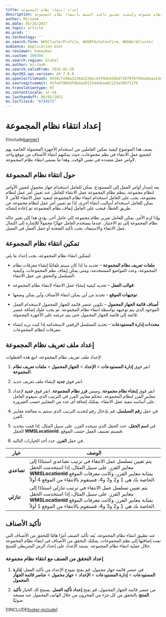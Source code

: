 ```yaml
---
title: إعداد انتقاء نظام المجموعة
description: يصف هذا الموضوع كيفية إعداد انتقاء نظام مجموعة وكيفية تطبيق تأكيد الصنف بانتقاء نظام المجموعة.
author: Mirzaab
ms.date: 05/26/2017
ms.topic: article
ms.prod: ''
ms.technology: ''
ms.search.form: WHSClusterProfile, WHSRFAutoConfirm, WHSWorkCluster
audience: Application User
ms.reviewer: kamaybac
ms.custom: 269384
ms.search.region: Global
ms.author: mirzaab
ms.search.validFrom: 2016-02-28
ms.dyn365.ops.version: AX 7.0.0
ms.openlocfilehash: 859dc7e98a3236d2220ac43f9de426bd73679f0756da0aaa14669e563d5bf609
ms.sourcegitcommit: 42fe9790ddf0bdad911544deaa82123a396712fb
ms.translationtype: HT
ms.contentlocale: ar-SA
ms.lasthandoff: 08/05/2021
ms.locfileid: "6744572"
---
```

# <a name="set-up-cluster-picking"></a>إعداد انتقاء نظام المجموعة

[!include[banner](../includes/banner.md)]

يصف هذا الموضوع كيفية تمكين العاملين من استخدام الأجهزة المحمولة الخاصة بهم لتجميع عمل الانتقاء في نظم مجموعات، حيث يمكنهم انتقاء الأصناف من موقع واحد لأوامر عمل متعددة في نفس الوقت. وهذا ما يسمى *انتقاء نظام المجموعة*.

## <a name="about-cluster-picking"></a>حول انتقاء نظام المجموعة

بعد إصدار أوامر العمل إلى المستودع، يمكن للعامل استخدام جهاز محمول لتعيين الأوامر لنظام مجموعة. ينظم نظام المجموعة عمل الانتقاء للعامل. عند تعيين أمر عمل لنظام مجموعة، يجب على العامل استخدام انتقاء نظام المجموعة لتنفيذ عمل الانتقاء للأمر. لا يمكن للعامل استخدام أساليب انتقاء أخرى. إذا تم تعيين أمر عمل لنظام مجموعة عن طريق الخطأ، فيجب على العامل إيقاف نظام المجموعة ثم إعادة إنشائه.

وإذا لزم الأمر، يمكن للعامل تمرير نظام مجموعة إلى عامل آخر. يؤدي هذا إلى تغيير حالة نظام المجموعة إلى تم الاجتياز. عندما يستخدم العامل جهازًا محمولاً للإشارة إلى اكتمال عمل الانتقاء والاستبعاد، يجب تأكيد الشحنة أو حمل العمل في العميل.

## <a name="enable-cluster-picking"></a>تمكين انتقاء نظام المجموعة

لتمكين انتقاء نظام المجموعة، يجب إعداد ما يلي:

- **ملفات تعريف نظام المجموعة** – تحديد ما إذا كان سيتم تلقائيًا إنشاء معرفات نظام المجموعة، وعدد المواضع المستخدمة، ومتى يمكن إيقاف نظم المجموعات، وكيفية التسلسل والتحقق من عمل الانتقاء.

- **قوالب العمل** – تحديد كيفية إنشاء عمل الانتقاء لانتقاء نظام المجموعة.

- **توجيهات الموقع‬** – تحديد من أين يمكن انتقاء الأصناف وأين يمكن وضعها.

- **‏‫أصناف قائمة الجهاز المحمول‬** – تكوين عنصر قائمة للجهاز المحمول لاستخدام العمل الموجود الذي يتم توجيهه بواسطة انتقاء نظام المجموعة. ثم يجب عليك إضافة عنصر قائمة إلى قائمة الجهاز المحمول حتى يتم عرضه على الأجهزة المحمولة.

- **محددات إدارة المستودعات‬** – تحديد التسلسل الرقمي لاستخدامه إذا كنت تريد إنشاء معرفات لنظام المجموعات.

## <a name="set-up-a-cluster-profile"></a>إعداد ملف تعريف نظام المجموعة

لإعداد ملف تعريف نظام المجموعة، اتبع هذه الخطوات:

1. انقر فوق **إدارة المستودعات** \> **الإعداد** \> **الجهاز المحمول** \> **ملفات تعريف نظام المجموعة**.

1. انقر فوق **جديد** لإنشاء ملف تعريف جديد.

1. انقر فوق **إنشاء نظام مجموعة**، وضمن **فرز نظام المجموعة**، انقر فوق **جديد** لإعداد معايير الفرز لنظام المجموعة. تتحكم معايير الفرز في الترتيب الذي سيقوم العامل على أساسه تنفيذ عمل الانتقاء. يمكنك إضافة أي عدد من المعايير حسب الضرورة.

1. في حقل **رقم التسلسل**، قم بإدخال رقم لتحديد الترتيب الذي ستتم به معالجة معايير الفرز.

1. في **اسم الحقل**، حدد الحقل الذي سيحدد الفرز. على سبيل المثال، إذا قمت بتحديد الحقل **WMSLocationId**، فسيتم تصنيف العمل حسب الموقع.

1. في حقل **الفرز**، حدد أحد الخيارات التالية.

| **خيار**     | **الوصف**                                                                                                                                                                                                                    |
|----------------|------------------------------------------------------------------------------------------------------------------------------------------------------------------------------------------------------------------------------------|
| **تصاعدي**  | يتم تعيين تسلسل عمل الانتقاء في ترتيب تصاعدي استنادًا إلى معايير الفرز. على سبيل المثال، إذا استخدمت الحقل **WMSLocationId** بمثابة معايير الفرز، وكانت معرفات الموقع الخاصة بك هي 1 و2 و3 و4، فستقوم بالانتقاء من الموقع 4 أولاً. |
| **تنازلي** | يتم تعيين تسلسل عمل الانتقاء في ترتيب تنازلي استنادًا إلى معايير الفرز. على سبيل المثال، إذا استخدمت الحقل **WMSLocationId** بمثابة معايير الفرز، وكانت معرفات الموقع الخاصة بك هي 1 و2 و3 و4، فستقوم بالانتقاء من الموقع 1 أولاً. |

## <a name="item-confirmation"></a>تأكيد الأصناف

عند تطبيق انتقاء نظام المجموعة، يُعد تأكيد الصنف أمرًا هامًا للتحقق من الأصناف التي تمت إضافتها إلى نظم المجموعات. يمكنك التحقق من الأصناف في انتقاء نظام المجموعة خلال عملية انتقاء نظام المجموعة. يستند الإعداد على إعداد الرمز الشريطي للمنتج.

### <a name="set-up-item-verification-with-cluster-picking"></a>إعداد التحقق من الصنف مع انتقاء نظام مجموعة

1. في عنصر قائمة جهاز محمول، قم بفتح نموذج الإعداد من تأكيد العمل: **إدارة المستودعات‬** \> **إدارة المستودعات** \> **‬الإعداد** \> **جهاز محمول** \> **عناصر قائمة الجهاز المحمول**.

1. من عنصر قائمة الجهاز المحمول، قم بفتح **إعداد تأكيد العمل**. يسمح لك الخيار **تأكيد المنتج** بالتحقق من كل جزء من المخزون من خلال الهاتف المحمول عند مسحه ضوئيًا.


[!INCLUDE[footer-include](../../includes/footer-banner.md)]